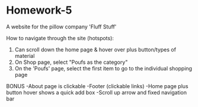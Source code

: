 # Homework-5
A website for the pillow company 'Fluff Stuff'

How to navigate through the site (hotspots):
1. Can scroll down the home page & hover over plus button/types of material
2. On Shop page, select "Poufs as the category"
3. On the 'Poufs' page, select the first item to go to the individual shopping page

BONUS
-About page is clickable
-Footer (clickable links)
-Home page plus button hover shows a quick add box
-Scroll up arrow and fixed navigation bar